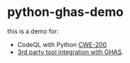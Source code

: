 # python-ghas-demo

this is a demo for:
- CodeQL with Python [CWE-200](https://docs.github.com/en/code-security/code-scanning/managing-your-code-scanning-configuration/python-built-in-queries#built-in-queries-for-python-analysis)
- [3rd party tool integration with GHAS](https://docs.github.com/en/code-security/code-scanning/integrating-with-code-scanning).
